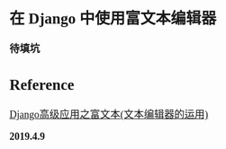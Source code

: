 <font size=4 face='楷体'>  

## 在 Django 中使用富文本编辑器

**待填坑**


## Reference

[Django高级应用之富文本(文本编辑器的运用)](https://blog.csdn.net/weixin_38654336/article/details/80056764?utm_source=blogxgwz0) 


**2019.4.9**